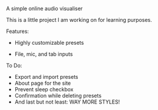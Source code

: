 A simple online audio visualiser

This is a little project I am working on for learning purposes.

Features:

- Highly customizable presets

- File, mic, and tab inputs


To Do:
- Export and import presets
- About page for the site
- Prevent sleep checkbox
- Confirmation while deleting presets
- And last but not least:
    WAY MORE STYLES!

